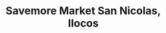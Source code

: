 ---
title: "Savemore Market San Nicolas, Ilocos"
url: /san-nicolas/savemore-market-san-nicolas-ilocos/
shop: supermarket
---